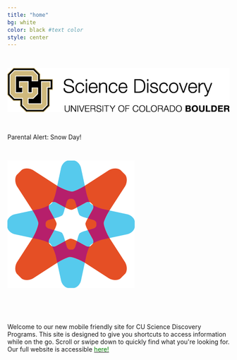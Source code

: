 ```yaml
---
title: "home"
bg: white
color: black #text color
style: center
---
```



&nbsp;
&nbsp;


![alt text](img/png/ScienceDisc.png)


&nbsp;


Parental Alert: Snow Day!


&nbsp;



![alt text](img/png/CUCE-819_SD-Icon-Explore.png)



&nbsp;

&nbsp;


Welcome to our new mobile friendly site for CU Science Discovery Programs. This site is designed to give you shortcuts to access information while on the go. Scroll or swipe down to quickly find what you're looking for. Our full website is accessible <a href="http://sciencediscovery.colorado.edu/"><font color='green'>here!</font></a>
